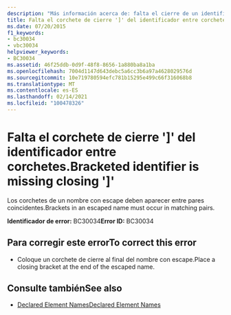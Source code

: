 ```yaml
---
description: "Más información acerca de: falta el cierre de un identificador entre corchetes ']"
title: Falta el corchete de cierre ']' del identificador entre corchetes.
ms.date: 07/20/2015
f1_keywords:
- bc30034
- vbc30034
helpviewer_keywords:
- BC30034
ms.assetid: 46f25ddb-0d9f-48f8-8656-1a880ba8a1ba
ms.openlocfilehash: 7004d1147d643debc5a6cc3b6a97a4628029576d
ms.sourcegitcommit: 10e719780594efc781b15295e499c66f316068b8
ms.translationtype: MT
ms.contentlocale: es-ES
ms.lasthandoff: 02/14/2021
ms.locfileid: "100478326"
---
```

# <a name="bracketed-identifier-is-missing-closing-"></a><span data-ttu-id="2d555-103">Falta el corchete de cierre ']' del identificador entre corchetes.</span><span class="sxs-lookup"><span data-stu-id="2d555-103">Bracketed identifier is missing closing ']'</span></span>

<span data-ttu-id="2d555-104">Los corchetes de un nombre con escape deben aparecer entre pares coincidentes.</span><span class="sxs-lookup"><span data-stu-id="2d555-104">Brackets in an escaped name must occur in matching pairs.</span></span>  
  
 <span data-ttu-id="2d555-105">**Identificador de error:** BC30034</span><span class="sxs-lookup"><span data-stu-id="2d555-105">**Error ID:** BC30034</span></span>  
  
## <a name="to-correct-this-error"></a><span data-ttu-id="2d555-106">Para corregir este error</span><span class="sxs-lookup"><span data-stu-id="2d555-106">To correct this error</span></span>  
  
- <span data-ttu-id="2d555-107">Coloque un corchete de cierre al final del nombre con escape.</span><span class="sxs-lookup"><span data-stu-id="2d555-107">Place a closing bracket at the end of the escaped name.</span></span>  
  
## <a name="see-also"></a><span data-ttu-id="2d555-108">Consulte también</span><span class="sxs-lookup"><span data-stu-id="2d555-108">See also</span></span>

- [<span data-ttu-id="2d555-109">Declared Element Names</span><span class="sxs-lookup"><span data-stu-id="2d555-109">Declared Element Names</span></span>](../programming-guide/language-features/declared-elements/declared-element-names.md)
